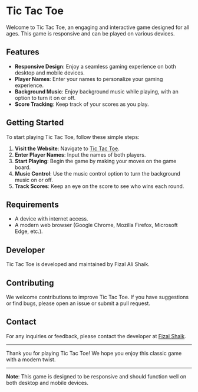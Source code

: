# Tic Tac Toe

Welcome to Tic Tac Toe, an engaging and interactive game designed for all ages. This game is responsive and can be played on various devices.

## Features

- **Responsive Design**: Enjoy a seamless gaming experience on both desktop and mobile devices.
- **Player Names**: Enter your names to personalize your gaming experience.
- **Background Music**: Enjoy background music while playing, with an option to turn it on or off.
- **Score Tracking**: Keep track of your scores as you play.

## Getting Started

To start playing Tic Tac Toe, follow these simple steps:

1. **Visit the Website**: Navigate to [Tic Tac Toe](https://tic-tac-toe-56635.web.app/).
2. **Enter Player Names**: Input the names of both players.
3. **Start Playing**: Begin the game by making your moves on the game board.
4. **Music Control**: Use the music control option to turn the background music on or off.
5. **Track Scores**: Keep an eye on the score to see who wins each round.

## Requirements

- A device with internet access.
- A modern web browser (Google Chrome, Mozilla Firefox, Microsoft Edge, etc.).

## Developer

Tic Tac Toe is developed and maintained by Fizal Ali Shaik.

## Contributing

We welcome contributions to improve Tic Tac Toe. If you have suggestions or find bugs, please open an issue or submit a pull request.


## Contact

For any inquiries or feedback, please contact the developer at [Fizal Shaik](mailto:developershaikzz@gmail.com).

---

Thank you for playing Tic Tac Toe! We hope you enjoy this classic game with a modern twist.

---

**Note**: This game is designed to be responsive and should function well on both desktop and mobile devices.
